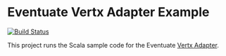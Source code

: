 # Eventuate Vertx Adapter Example

[![Build Status](https://travis-ci.org/mslinn/eventuate.svg?branch=newSerializeDocs)](https://travis-ci.org/mslinn/eventuate)

This project runs the Scala sample code for the Eventuate
[Vertx Adapter](http://rbmhtechnology.github.io/eventuate/adapters/vertx.html). 
